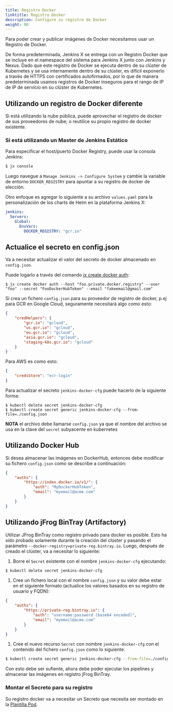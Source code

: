 ```yaml
---
title: Registro Docker
linktitle: Registro Docker
description: Configure su registro de Docker
weight: 90
---
```


Para poder crear y publicar imágenes de Docker necesitamos usar un Registro de Docker.

De forma predeterminada, Jenkins X se entrega con un Registro Docker que se incluye en el namespace del sistema para Jenkins X junto con Jenkins y Nexus. Dado que este registro de Docker se ejecuta dentro de su clúster de Kubernetes y se usa internamente dentro de su clúster, es difícil exponerlo a través de HTTPS con certificados autofirmados, por lo que de manera predeterminada usamos registros de Docker inseguros para el rango de IP de IP de servicio en su clúster de Kubernetes.

## Utilizando un registro de Docker diferente

Si está utilizando la nube pública, puede aprovechar el registro de docker de sus proveedores de nube; o reutilice su propio registro de docker existente.

### Si está utilizando un Master de Jenkins Estático

Para especificar el host/puerto Docker Registry, puede usar la consola Jenkins:

```sh
$ jx console
```

Luego navegue a `Manage Jenkins -> Configure System` y cambie la variable de entorno `DOCKER_REGISTRY` para apuntar a su registro de docker de elección.

Otro enfoque es agregar lo siguiente a su archivo `values.yaml` para la personalización de los charts de Helm en la plataforma Jenkins X:

```yaml
jenkins:
  Servers:
    Global:
      EnvVars:
        DOCKER_REGISTRY: "gcr.io"
```

## Actualice el secreto en config.json

Va a necesitar actualizar el valor del secreto de docker almacenado en `config.json`.

Puede logarlo a través del comando [jx create docker auth](/commands/jx_create_docker/):

```
$ jx create docker auth --host "foo.private.docker.registry" --user "foo" --secret "FooDockerHubToken" --email "fakeemail@gmail.com"

```

Si crea un fichero `config.json` para su proveedor de registro de docker, p.ej para GCR en Google Cloud, seguramente necesitará algo como esto:

```json
{
    "credHelpers": {
        "gcr.io": "gcloud",
        "us.gcr.io": "gcloud",
        "eu.gcr.io": "gcloud",
        "asia.gcr.io": "gcloud",
        "staging-k8s.gcr.io": "gcloud"
    }
}
```

Para AWS es como esto:

```json
{
	"credsStore": "ecr-login"
}
```

Para actualizar el secreto `jenkins-docker-cfg` puede hacerlo de la siguiente forma:

```
$ kubectl delete secret jenkins-docker-cfg
$ kubectl create secret generic jenkins-docker-cfg --from-file=./config.json
```

**NOTA** el archivo debe llamarse `config.json` ya que el nombre del archivo se usa en la clave del `secret` subyacente en kubernetes

## Utilizando Docker Hub

Si desea almacenar las imágenes en DockerHub, entonces debe modificar su fichero `config.json` como se describe a continuación:

```json
{
    "auths": {
        "https://index.docker.io/v1/": {
            "auth": "MyDockerHubToken",
            "email": "myemail@acme.com"
        }
    }
}
```

## Utilizando jFrog BinTray (Artifactory)

Utilizar JFrog BinTray como registro privado para docker es posible. Esto ha sido probado solamente durante la creación del clúster y pasando el parámetro `--docker-registry=private-reg.bintray.io`. Luego, después de creado el clúster, va a necesitar lo siguiente:

1. Borre el `Secret` existente con el nombre `jenkins-docker-cfg` ejecutando:

```sh
$ kubectl delete secret jenkins-docker-cfg
```

1. Cree un fichero local con el nombre `config.json` y su valor debe estar en el siguiente formato (actualice los valores basados en su registro de usuario y FQDN):

```json
{
    "auths": {
        "https://private-reg.bintray.io": {
            "auth": "username:password (base64 encoded)",
            "email": "myemail@acme.com"
        }
    }
}
```

1. Cree el nuevo recurso `Secret` con nombre `jenkins-docker-cfg` con el contenido del fichero `config.json` como lo siguiente:

```sh
$ kubectl create secret generic jenkins-docker-cfg --from-file=./config.json
```

Con esto debe ser sufiente, ahora debe poder ejecutar los pipelines y almacenar las imágenes en registro jFrog BinTray.

### Montar el Secreto para su registro

Su registro docker va a necesitar un Secreto que necesita ser montado en la [Plantilla Pod](/docs/resources/guides/managing-jx/common-tasks/pod-templates/).